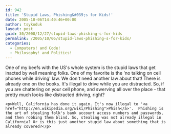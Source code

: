 ```yaml
---
id: 942
title: 'Stupid Laws, Phishing&#039;s for Kids!'
date: 2005-10-06T14:40:46+00:00
author: tsykoduk
layout: post
guid: 30/2008/12/27/stupid-laws-phishing-s-for-kids
permalink: /2005/10/06/stupid-laws-phishing-s-for-kids/
categories:
  - Computers! and Code!
  - Philosophy! and Politics!
---
```

<p>One of my beefs with the US's whole system is the stupid laws that get inacted by well meaning folks. One of my favorite is the 'no talking on cell phones while driving' law. We don't need another law about that! There is already one on the books. It's illegal to drive while you are distracted. So, if you are chattering on your cell phone, and swerving all over the place - that pretty much looks like distracted driving, right?</p>


	<p>Well, California has done it again. It's now illegal to '<a href="http://en.wikipedia.org/wiki/Phishing">Phish</a>'.  Phishing is the art of stealing folk's bank account access numbers and passwords, and then robbing them blind. So, stealing was not already illegal in California? Or is this just another stupid law about something that is already covered?</p>